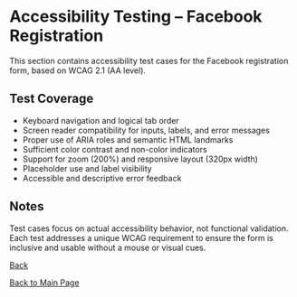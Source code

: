 # Accessibility Testing – Facebook Registration

This section contains accessibility test cases for the Facebook registration form, based on WCAG 2.1 (AA level).

## Test Coverage

- Keyboard navigation and logical tab order
- Screen reader compatibility for inputs, labels, and error messages
- Proper use of ARIA roles and semantic HTML landmarks
- Sufficient color contrast and non-color indicators
- Support for zoom (200%) and responsive layout (320px width)
- Placeholder use and label visibility
- Accessible and descriptive error feedback

## Notes

Test cases focus on actual accessibility behavior, not functional validation.  
Each test addresses a unique WCAG requirement to ensure the form is inclusive and usable without a mouse or visual cues.

[ Back](../README.md)

[ Back to Main Page](../../../../../../README.md)
